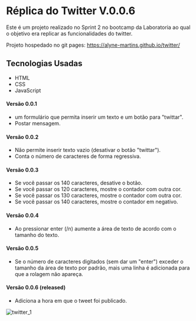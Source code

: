 # Réplica do Twitter V.0.0.6

Este é um projeto realizado no Sprint 2 no bootcamp da Laboratoria ao qual o objetivo era replicar as funcionalidades do twitter.

Projeto hospedado no git pages: https://alyne-martins.github.io/twitter/

## Tecnologias Usadas

- HTML
- CSS
- JavaScript

#### Versão 0.0.1 

- um formulário que permita inserir um texto e um botão para "twittar".
- Postar mensagem.

#### Versão 0.0.2

- Não permite inserir texto vazio (desativar o botão "twittar").
- Conta o número de caracteres de forma regressiva.

#### Versão 0.0.3

- Se você passar os 140 caracteres, desative o botão.
- Se você passar os 120 caracteres, mostre o contador com outra cor.
- Se você passar os 130 caracteres, mostre o contador com outra cor.
- Se você passar os 140 caracteres, mostre o contador em negativo.

#### Versão 0.0.4

- Ao pressionar enter (/n) aumente a área de texto de acordo com o tamanho do texto.

#### Versão 0.0.5 
- Se o número de caracteres digitados (sem dar um "enter") exceder o tamanho da área de texto por padrão, mais uma linha é adicionada para que a rolagem não apareça.

#### Versão 0.0.6  (released)
- Adiciona a hora em que o tweet foi publicado.

![twitter_1](https://user-images.githubusercontent.com/39528553/48109641-6fb0d400-e22f-11e8-8bd2-ca8a7ccc03b8.PNG)

